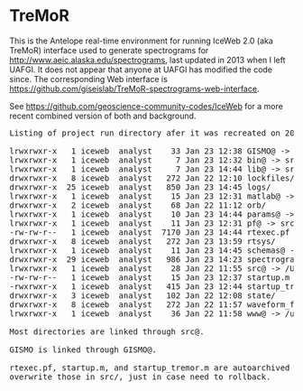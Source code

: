 # TreMoR

This is the Antelope real-time environment for running IceWeb 2.0 (aka TreMoR) interface used to generate spectrograms for http://www.aeic.alaska.edu/spectrograms, last updated in 2013 when I left UAFGI. It does not appear that anyone at UAFGI has modified the code since.
The corresponding Web interface is https://github.com/giseislab/TreMoR-spectrograms-web-interface.

See https://github.com/geoscience-community-codes/IceWeb for a more recent combined version of both and background.

<pre>
Listing of project run directory afer it was recreated on 20130123:

lrwxrwxr-x   1 iceweb  analyst    33 Jan 23 12:38 GISMO@ -> /Users/iceweb/src/GISMO/git/GISMO
lrwxrwxr-x   1 iceweb  analyst     7 Jan 23 12:32 bin@ -> src/bin
lrwxrwxr-x   1 iceweb  analyst     7 Jan 23 14:44 lib@ -> src/lib
drwxrwxr-x   8 iceweb  analyst   272 Jan 22 12:10 lockfiles/
drwxrwxr-x  25 iceweb  analyst   850 Jan 23 14:45 logs/
lrwxrwxr-x   1 iceweb  analyst    15 Jan 23 12:31 matlab@ -> src/data/matlab
drwxrwxr-x   2 iceweb  analyst    68 Jan 22 11:12 orb/
lrwxrwxr-x   1 iceweb  analyst    10 Jan 23 14:44 params@ -> src/params
lrwxrwxr-x   1 iceweb  analyst    11 Jan 23 12:31 pf@ -> src/data/pf
-rw-rw-r--   1 iceweb  analyst  7170 Jan 23 14:44 rtexec.pf
drwxrwxr-x   8 iceweb  analyst   272 Jan 23 13:59 rtsys/
lrwxrwxr-x   1 iceweb  analyst    11 Jan 23 14:45 schemas@ -> src/schemas
drwxrwxr-x  29 iceweb  analyst   986 Jan 23 14:23 spectrograms/
lrwxrwxr-x   1 iceweb  analyst    28 Jan 22 11:55 src@ -> /Users/iceweb/src/TreMoR_new
-rw-rw-r--   1 iceweb  analyst    15 Jan 23 12:37 startup.m
-rwxrwxr-x   1 iceweb  analyst   415 Jan 23 12:44 startup_tremor.m*
drwxrwxr-x   3 iceweb  analyst   102 Jan 22 12:08 state/
drwxrwxr-x   8 iceweb  analyst   272 Jan 22 11:57 waveform_files/
lrwxrwxr-x   1 iceweb  analyst    36 Jan 22 11:58 www@ -> /usr/local/mosaic/AVO/avoseis/TreMoR

Most directories are linked through src@.

GISMO is linked through GISMO@.

rtexec.pf, startup.m, and startup_tremor.m are autoarchived to src/autobackups hourly. These do not
overwrite those in src/, just in case need to rollback.  
</pre>

